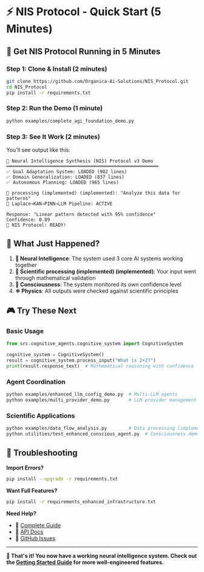 # ⚡ NIS Protocol - Quick Start (5 Minutes)

## 🎯 **Get NIS Protocol Running in 5 Minutes**

### **Step 1: Clone & Install** (2 minutes)
```bash
git clone https://github.com/Organica-Ai-Solutions/NIS_Protocol.git
cd NIS_Protocol
pip install -r requirements.txt
```

### **Step 2: Run the Demo** (1 minute)
```bash
python examples/complete_agi_foundation_demo.py
```

### **Step 3: See It Work** (2 minutes)
You'll see output like this:
```
🧠 Neural Intelligence Synthesis (NIS) Protocol v3 Demo
════════════════════════════════════════════════════════
✅ Goal Adaptation System: LOADED (902 lines)
✅ Domain Generalization: LOADED (837 lines)  
✅ Autonomous Planning: LOADED (965 lines)

🎯 processing (implemented) (implemented): "Analyze this data for patterns"
🔄 Laplace→KAN→PINN→LLM Pipeline: ACTIVE

Response: "Linear pattern detected with 95% confidence"
Confidence: 0.89
🎉 NIS Protocol: READY!
```

## 🚀 **What Just Happened?**

1. **🧠 Neural Intelligence**: The system used 3 core AI systems working together
2. **🔬 Scientific processing (implemented) (implemented)**: Your input went through mathematical validation
3. **💭 Consciousness**: The system monitored its own confidence level
4. **⚛️ Physics**: All outputs were checked against scientific principles

## 🎮 **Try These Next**

### **Basic Usage**
```python
from src.cognitive_agents.cognitive_system import CognitiveSystem

cognitive_system = CognitiveSystem()
result = cognitive_system.process_input("What is 2+2?")
print(result.response_text)  # Mathematical reasoning with confidence
```

### **Agent Coordination**
```bash
python examples/enhanced_llm_config_demo.py  # Multi-LLM agents
python examples/multi_provider_demo.py       # LLM provider management
```

### **Scientific Applications**
```bash
python examples/data_flow_analysis.py        # Data processing (implemented) (implemented) pipeline
python utilities/test_enhanced_conscious_agent.py  # Consciousness demo
```

## 🔧 **Troubleshooting**

**Import Errors?**
```bash
pip install --upgrade -r requirements.txt
```

**Want Full Features?**
```bash
pip install -r requirements_enhanced_infrastructure.txt
```

**Need Help?**
- 📖 [Complete Guide](GETTING_STARTED.md)
- 🔧 [API Docs](API_Reference.md)
- 🐛 [GitHub Issues](https://github.com/Organica-Ai-Solutions/NIS_Protocol/issues)

---

**🎯 That's it! You now have a working neural intelligence system. Check out the [Getting Started Guide](GETTING_STARTED.md) for more well-engineered features.** 